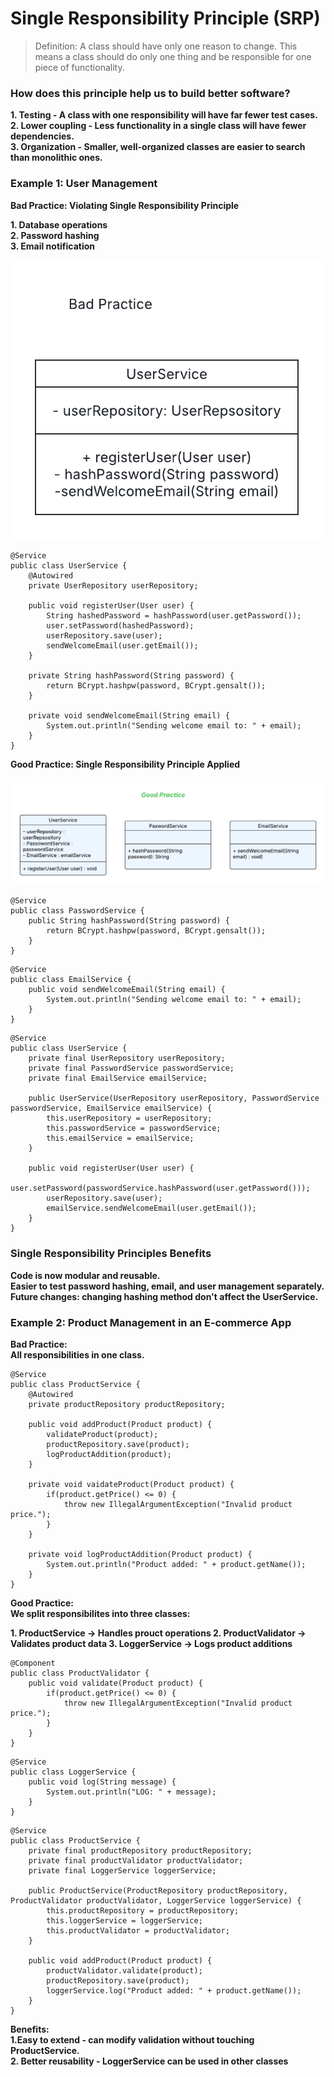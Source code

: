 # Single Responsibility Principle (SRP)
>Definition: A class should have only one reason to change.
This means a class should do only one thing and be responsible for one piece of functionality.

### How does this principle help us to build better software?

**1. Testing - A class with one responsibility will have far fewer test cases. <br>
2. Lower coupling - Less functionality in a single class will have fewer dependencies.<br>
3. Organization - Smaller, well-organized classes are easier to search than monolithic ones.**<br>


### Example 1: User Management

**Bad Practice: Violating Single Responsibility Principle**

**1. Database operations <br>
2. Password hashing <br>
3. Email notification** <br>

![page1](images/page1.png)

```
@Service
public class UserService {
    @Autowired
    private UserRepository userRepository;

    public void registerUser(User user) {
        String hashedPassword = hashPassword(user.getPassword());
        user.setPassword(hashedPassword);
        userRepository.save(user);
        sendWelcomeEmail(user.getEmail());
    }

    private String hashPassword(String password) {
        return BCrypt.hashpw(password, BCrypt.gensalt());
    }

    private void sendWelcomeEmail(String email) {
        System.out.println("Sending welcome email to: " + email);
    }
}
```

**Good Practice: Single Responsibility Principle Applied**

![page2](images/page2.png)

```
@Service
public class PasswordService {
    public String hashPassword(String password) {
        return BCrypt.hashpw(password, BCrypt.gensalt());
    }
}
```

```
@Service
public class EmailService {
    public void sendWelcomeEmail(String email) {
        System.out.println("Sending welcome email to: " + email);
    }
}
```

```
@Service
public class UserService {
    private final UserRepository userRepository;
    private final PasswordService passwordService;
    private final EmailService emailService;

    public UserService(UserRepository userRepository, PasswordService passwordService, EmailService emailService) {
        this.userRepository = userRepository;
        this.passwordService = passwordService;
        this.emailService = emailService;
    }

    public void registerUser(User user) {
        user.setPassword(passwordService.hashPassword(user.getPassword()));
        userRepository.save(user);
        emailService.sendWelcomeEmail(user.getEmail());
    }
}

```
### Single Responsibility Principles Benefits
**Code is now modular and reusable. <br>
Easier to test password hashing, email, and user management separately.<br>
Future changes: changing hashing method don't affect the UserService.** <br>


### Example 2: Product Management in an E-commerce App

**Bad Practice: <br> All responsibilities in one class.**


```
@Service
public class ProductService {
    @Autowired
    private productRepository productRepository;

    public void addProduct(Product product) {
        validateProduct(product);
        productRepository.save(product);
        logProductAddition(product);
    }

    private void vaidateProduct(Product product) {
        if(product.getPrice() <= 0) {
            throw new IllegalArgumentException("Invalid product price.");
        }
    }

    private void logProductAddition(Product product) {
        System.out.println("Product added: " + product.getName());
    }
}
```

**Good Practice:**<br>**We split responsibilites into three classes:**

**1. ProductService -> Handles prouct operations
2. ProductValidator -> Validates product data
3. LoggerService -> Logs product additions**

```
@Component
public class ProductValidator {
    public void validate(Product product) {
        if(product.getPrice() <= 0) {
            throw new IllegalArgumentException("Invalid product price.");
        }
    }
}
```

```
@Service
public class LoggerService {
    public void log(String message) {
        System.out.println("LOG: " + message);
    }
}
```

```
@Service
public class ProductService {
    private final productRepository productRepository;
    private final productValidator productValidator;
    private final LoggerService loggerService;

    public ProductService(ProductRepository productRepository, ProductValidator productValidator, LoggerService loggerService) {
        this.productRepository = productRepository;
        this.loggerService = loggerService;
        this.productValidator = productValidator;
    }

    public void addProduct(Product product) {
        productValidator.validate(product);
        productRepository.save(product);
        loggerService.log("Product added: " + product.getName());
    }
}
```
**Benefits: <br>
1.Easy to extend - can modify validation without touching ProductService. <br>
2. Better reusability - LoggerService can be used in other classes**